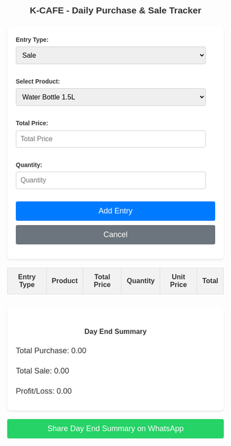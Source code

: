 <html lang="en">
<head>
  <meta charset="UTF-8">
  <meta name="viewport" content="width=device-width, initial-scale=1.0">
  <title>K-CAFE Daily Report</title>
  <style>
    body {
      font-family: Arial, sans-serif;
      direction: ltr;
      background-image: url('https://i.postimg.cc/gjGgkCY3/Brown-Coffee-Shop-Logo.png');
      background-size: cover;
      background-repeat: no-repeat;
      background-attachment: fixed;
      background-position: center;
      padding: 20px;
      line-height: 1.6;
      color: #333;
    }
    .header-container {
        display: flex;
        justify-content: space-between;
        align-items: center;
        margin-bottom: 20px;
    }
    h2 {
      text-align: center;
      color: #333;
      margin: 0; /* Remove default margin */
      text-shadow: 1px 1px 2px rgba(255,255,255,0.7);
      flex-grow: 1; /* Allow heading to take available space */
    }
    #reportDate {
        font-size: 1.1em;
        color: #555;
        text-align: right; /* Align text to the right */
    }
    form {
      background: rgba(255, 255, 255, 0.9);
      padding: 20px;
      border-radius: 8px;
      box-shadow: 0 2px 4px rgba(0,0,0,0.1);
      margin-bottom: 20px;
    }
    label {
      display: block;
      margin-bottom: 5px;
      font-weight: bold;
    }
    select, input[type="number"] {
      padding: 10px;
      margin-bottom: 15px;
      font-size: 16px;
      width: calc(100% - 22px);
      border: 1px solid #ccc;
      border-radius: 4px;
      box-sizing: border-box;
    }
    button.btn {
      display: block;
      width: 100%;
      padding: 12px;
      margin-top: 10px; /* Added margin to separate buttons */
      font-size: 18px;
      border: none;
      border-radius: 4px;
      cursor: pointer;
      transition: background-color 0.3s ease;
    }
    button.btn-primary {
        background-color: #007BFF;
        color: white;
    }
    button.btn-primary:hover {
        background-color: #0056b3;
    }
    button.btn-secondary {
        background-color: #6c757d; /* Grey color for cancel */
        color: white;
    }
     button.btn-secondary:hover {
        background-color: #5a6268;
    }

    table {
      width: 100%;
      margin-top: 20px;
      border-collapse: collapse;
      background: rgba(255, 255, 255, 0.9);
      box-shadow: 0 2px 4px rgba(0,0,0,0.1);
      border-radius: 8px;
      overflow: hidden;
    }
    th, td {
      padding: 12px;
      text-align: center;
      border: 1px solid #ddd;
    }
    th {
      background-color: #f2f2f2;
      font-weight: bold;
      color: #333;
    }
    tr:nth-child(even) {
      background-color: #f9f9f9;
    }
    tr:hover {
      background-color: #e9e9e9;
    }
    /* Style for the day end report section */
    #dayEndReport {
      margin-top: 30px;
      padding: 20px;
      background: rgba(255, 255, 255, 0.9);
      border-radius: 8px;
      box-shadow: 0 2px 4px rgba(0,0,0,0.1);
    }
    #dayEndReport h3 {
      text-align: center;
      color: #333;
      margin-bottom: 15px;
    }
    #dayEndReport p {
      font-size: 18px;
      margin-bottom: 10px;
    }
    #dayEndReport .profit {
      color: green;
      font-weight: bold;
    }
    #dayEndReport .loss {
      color: red;
      font-weight: bold;
    }
    /* Style for the share button */
    #shareBtn {
        margin-top: 20px;
        background-color: #25D366; /* WhatsApp green */
        color: white;
    }
    #shareBtn:hover {
        background-color: #1DA851;
    }
    #shareInstructions {
        margin-top: 15px;
        padding: 15px;
        background: rgba(255, 255, 255, 0.9);
        border-radius: 8px;
        box-shadow: 0 2px 4px rgba(0,0,0,0.1);
        display: none; /* Hidden by default */
    }
  </style>
</head>
<body>

<div class="header-container">
    <h2>K-CAFE - Daily Purchase & Sale Tracker</h2>
    <div id="reportDate"></div> </div>


<form id="entryForm">
  <label for="entryType">Entry Type:</label>
  <select id="entryType">
    <option value="Sale">Sale</option>
    <option value="Purchase">Purchase</option>
    <option value="Side">Side</option> </select>

  <label for="product">Select Product:</label>
  <select id="product">
    <option value="Water Bottle 1.5L">Water Bottle 1.5L</option>
    <option value="Water Bottle 500ml">Water Bottle 500ml</option>
    <option value="Cold Drinks">Cold Drinks</option>
    <option value="Tea">Tea</option>
    <option value="Fries">Fries</option>
    <option value="Chips">Chips</option>
    <option value="Other">Other</option>
    <option value="Can">Can</option> </select>

  <label for="price">Total Price:</label>
  <input type="number" id="price" placeholder="Total Price" min="0">

  <label for="quantity">Quantity:</label>
  <input type="number" id="quantity" placeholder="Quantity" min="1">

  <button class="btn btn-primary" type="button" onclick="addEntry()">Add Entry</button>
  <button class="btn btn-secondary" type="button" onclick="cancelEntry()">Cancel</button> </form>

<table id="dataTable">
  <thead>
    <tr>
      <th>Entry Type</th>
      <th>Product</th>
      <th>Total Price</th>
      <th>Quantity</th>
      <th>Unit Price</th>
      <th>Total</th>
    </tr>
  </thead>
  <tbody>
    </tbody>
</table>

<div id="dayEndReport">
  <h3>Day End Summary</h3>
  <p>Total Purchase: <span id="totalPurchaseDisplay">0.00</span></p>
  <p>Total Sale: <span id="totalSaleDisplay">0.00</span></p>
  <p>Profit/Loss: <span id="profitLossDisplay">0.00</span></p>
</div>

<button class="btn" id="shareBtn" onclick="shareViaWhatsApp()">Share Day End Summary on WhatsApp</button>

<div id="shareInstructions">
    <h4>رپورٹ شیئر کرنے کے طریقے:</h4>
    <p>1. **WhatsApp پر سمری بھیجیں:** اوپر والے بٹن پر کلک کریں، یہ WhatsApp کھولے گا جس میں دن کی سمری کا متن پہلے سے لکھا ہوگا۔</p>
    <p>2. **مکمل رپورٹ PDF میں محفوظ کریں:** اس صفحے پر Right-click (یا موبائل پر مینیو) کر کے 'Print' کا آپشن منتخب کریں۔ Printer کے طور پر 'Save as PDF' منتخب کریں اور فائل کو محفوظ کریں۔ پھر اسے WhatsApp پر دستی طور پر شیئر کریں۔</p>
</div>


<script>
  // Global variables to store total purchase and sale
  let grandTotalPurchase = 0;
  let grandTotalSale = 0;

  // Function to display the current date
  function displayCurrentDate() {
      const today = new Date();
      const options = { year: 'numeric', month: 'long', day: 'numeric' };
      const formattedDate = today.toLocaleDateString('en-US', options); // Format as "May 7, 2025"
      document.getElementById('reportDate').textContent = `Date: ${formattedDate}`;
  }


  function addEntry() {
    // Get values from the form inputs
    const entryType = document.getElementById('entryType').value;
    const product = document.getElementById('product').value;
    const price = parseFloat(document.getElementById('price').value);
    const quantity = parseInt(document.getElementById('quantity').value);

    // Validate inputs
    if (!entryType || !product || isNaN(price) || isNaN(quantity) || price < 0 || quantity <= 0) {
      console.log('Please fill in all fields with valid numbers.');
      // In a real application, you would display a message on the page
      return;
    }

    // Calculate total for the current entry
    const total = price; // Total price is what the user enters now

    // Calculate unit price
    const unitPrice = price / quantity;

    // Add to grand totals based on entry type
    if (entryType === 'Purchase' || entryType === 'Side') { // Added 'Side' to Purchase total
      grandTotalPurchase += total;
    } else if (entryType === 'Sale') {
      grandTotalSale += total;
    }

    // Get the table body
    const tableBody = document.querySelector('#dataTable tbody');

    // Create a new table row
    const newRow = tableBody.insertRow();

    // Create and populate the table cells
    const entryTypeCell = newRow.insertCell();
    entryTypeCell.textContent = entryType;

    const productCell = newRow.insertCell();
    productCell.textContent = product;

    const priceCell = newRow.insertCell();
    priceCell.textContent = price.toFixed(2); // Display total price entered

    const quantityCell = newRow.insertCell();
    quantityCell.textContent = quantity;

    const unitPriceCell = newRow.insertCell(); // Cell for Unit Price
    unitPriceCell.textContent = unitPrice.toFixed(2); // Display calculated unit price

    const totalCell = newRow.insertCell();
    totalCell.textContent = total.toFixed(2); // Display total price entered again (or could be removed if Unit Price is sufficient)

    // Update the day end report display
    updateDayEndReportDisplay();

    // Clear the form inputs after adding entry
    clearForm();
  }

  // Function to clear the form inputs
  function clearForm() {
    document.getElementById('price').value = '';
    document.getElementById('quantity').value = '';
    document.getElementById('product').selectedIndex = 0;
    document.getElementById('entryType').selectedIndex = 0; // Reset entry type to Sale
  }

  // Function to handle cancel button click
  function cancelEntry() {
      clearForm(); // Simply clear the form inputs
  }

  // Function to update the day end report display
  function updateDayEndReportDisplay() {
    const totalPurchaseDisplay = document.getElementById('totalPurchaseDisplay');
    const totalSaleDisplay = document.getElementById('totalSaleDisplay');
    const profitLossDisplay = document.getElementById('profitLossDisplay');

    // Calculate profit/loss
    const profitLoss = grandTotalSale - grandTotalPurchase;

    // Update the display elements
    totalPurchaseDisplay.textContent = grandTotalPurchase.toFixed(2);
    totalSaleDisplay.textContent = grandTotalSale.toFixed(2);

    // Update profit/loss display and apply styling
    profitLossDisplay.textContent = profitLoss.toFixed(2);
    profitLossDisplay.classList.remove('profit', 'loss'); // Remove previous classes
    if (profitLoss > 0) {
      profitLossDisplay.classList.add('profit');
    } else if (profitLoss < 0) {
      profitLossDisplay.classList.add('loss');
    }
  }

  // Function to share day end summary via WhatsApp
  function shareViaWhatsApp() {
      const reportDate = document.getElementById('reportDate').textContent; // Get the date
      const totalPurchase = document.getElementById('totalPurchaseDisplay').textContent;
      const totalSale = document.getElementById('totalSaleDisplay').textContent;
      const profitLoss = document.getElementById('profitLossDisplay').textContent;

      const message = `*K-CAFE Day End Report*\n${reportDate}\n\nTotal Purchase: ${totalPurchase}\nTotal Sale: ${totalSale}\nProfit/Loss: ${profitLoss}`;

      // Replace 03442128439 with the actual number if needed, including country code without '+'
      const phoneNumber = '923442128439'; // Assuming Pakistan's country code +92

      // Construct the WhatsApp URL
      const whatsappUrl = `https://wa.me/${phoneNumber}?text=${encodeURIComponent(message)}`;

      // Open WhatsApp in a new tab/window
      window.open(whatsappUrl, '_blank');

      // Hide instructions after attempting to share
      document.getElementById('shareInstructions').style.display = 'none';
  }


  // Initialize the day end report display and date on page load
  document.addEventListener('DOMContentLoaded', () => {
      displayCurrentDate();
      updateDayEndReportDisplay();
  });

</script>

</body>
</html>
